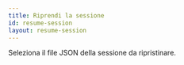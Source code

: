 ```yaml
---
title: Riprendi la sessione
id: resume-session
layout: resume-session
---
```

Seleziona il file JSON della sessione da ripristinare.